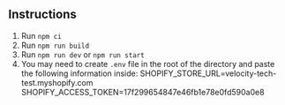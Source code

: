 ## Instructions ##

1. Run `npm ci`
2. Run `npm run build`
3. Run `npm run dev` or `npm run start`
4. You may need to create `.env` file in the root of the directory and paste the following information inside:
    SHOPIFY_STORE_URL=velocity-tech-test.myshopify.com
    SHOPIFY_ACCESS_TOKEN=17f299654847e46fb1e78e0fd590a0e8